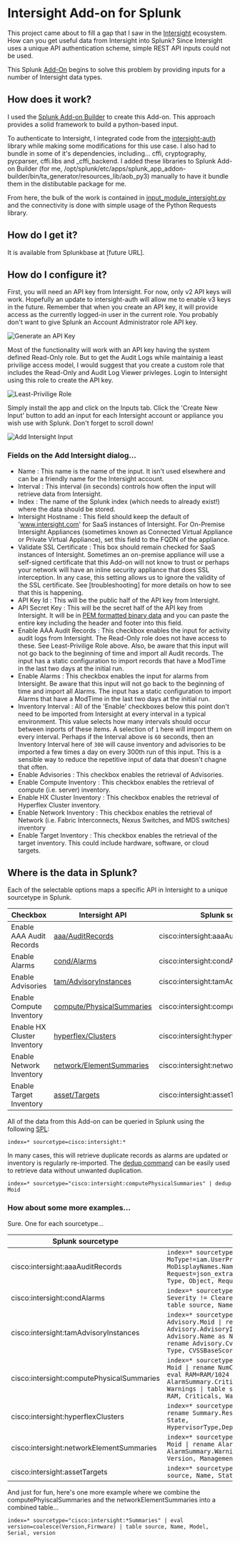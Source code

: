 # Intersight Add-on for Splunk

This project came about to fill a gap that I saw in the [Intersight](https://intersight.com/help/saas) ecosystem.  How can you get useful data from Intersight into Splunk?  Since Intersight uses a unique API authentication scheme, simple REST API inputs could not be used.

This Splunk [Add-On](https://docs.splunk.com/Splexicon:Addon) begins to solve this problem by providing inputs for a number of Intersight data types.

## How does it work?

I used the [Splunk Add-on Builder](https://splunkbase.splunk.com/app/2962/) to create this Add-on.  This approach provides a solid framework to build a python-based input.

To authenticate to Intersight, I integrated code from the [intersight-auth](https://github.com/cgascoig/intersight-auth) library while making some modifications for this use case.  I also had to bundle in some of it's dependencies, including... cffi, cryptography, pycparser, cffi.libs and _cffi_backend.  I added these libraries to Splunk Add-on Builder (for me, /opt/splunk/etc/apps/splunk_app_addon-builder/bin/ta_generator/resources_lib/aob_py3) manually to have it bundle them in the distibutable package for me.

From here, the bulk of the work is contained in [input_module_intersight.py](input_module_intersight.py) and the connectivity is done with simple usage of the Python Requests library.

## How do I get it?

It is available from Splunkbase at [future URL].

## How do I configure it?

First, you will need an API key from Intersight.  For now, only v2 API keys will work.  Hopefully an update to intersight-auth will allow me to enable v3 keys in the future.  Remember that when you create an API key, it will provide access as the currently logged-in user in the current role.  You probably don't want to give Splunk an Account Administrator role API key.

![Generate an API Key](images/generate_api_key.png)

Most of the functionality will work with an API key having the system defined Read-Only role.  But to get the Audit Logs while maintainig a least privilige access model, I would suggest that you create a custom role that includes the Read-Only and Audit Log Viewer privleges.  Login to Intersight using this role to create the API key.

![Least-Privilige Role](images/role.png)

Simply install the app and click on the Inputs tab.  Click the 'Create New Input' button to add an input for each Intersight account or appliance you wish use with Splunk.  Don't forget to scroll down!

![Add Intersight Input](images/add_intersight.png)

### Fields on the Add Intersight dialog...

- Name : This name is the name of the input.  It isn't used elsewhere and can be a friendly name for the Intersight account.
- Interval : This interval (in seconds) controls how often the input will retrieve data from Intersight.
- Index : The name of the Splunk index (which needs to already exist!) where the data should be stored.
- Intersight Hostname : This field should keep the default of 'www.intersight.com' for SaaS instances of Intersight.  For On-Premise Intersight Appliances (sometimes known as Connected Virtual Appliance or Private Virtual Appliance), set this field to the FQDN of the appliance.
- Validate SSL Certificate : This box should remain checked for SaaS instances of Intersight.  Sometimes an on-premise appliance will use a self-signed certificate that this Add-on will not know to trust or perhaps your network will have an inline security appliance that does SSL interception.  In any case, this setting allows us to ignore the validity of the SSL certificate.  See [troubleshooting] for more details on how to see that this is happening.
- API Key Id : This will be the public half of the API key from Intersight.
- API Secret Key : This will be the secret half of the API key from Intersight.  It will be in [PEM formatted binary data](https://en.wikipedia.org/wiki/Privacy-Enhanced_Mail) and you can paste the entire key including the header and footer into this field.
- Enable AAA Audit Records : This checkbox enables the input for activity audit logs from Intersight.  The Read-Only role does not have access to these.  See Least-Privilige Role above.  Also, be aware that this input will not go back to the beginning of time and import all Audit records.    The input has a static configuration to import records that have a ModTime in the last two days at the initial run.
- Enable Alarms : This checkbox enables the input for alarms from Intersight.  Be aware that this input will not go back to the beginning of time and import all Alarms.  The input has a static configuration to import Alarms that have a ModTime in the last two days at the initial run.
- Inventory Interval : All of the 'Enable' checkboxes below this point don't need to be imported from Intersight at every interval in a typical environment.  This value selects how many intervals should occur between inports of these items.  A selection of `1` here will import them on every interval.  Perhaps if the Interval above is `60` seconds, then an Inventory Interval here of `300` will cause inventory and advisories to be imported a few times a day on every 300th run of this input.  This is a sensible way to reduce the repetitive input of data that doesn't chagne that often.
- Enable Advisories : This checkbox enables the retrieval of Advisories.
- Enable Compute Inventory : This checkbox enables the retrieval of compute (i.e. server) inventory.
- Enable HX Cluster Inventory : This checkbox enables the retrieval of Hyperflex Cluster inventory.
- Enable Network Inventory : This checkbox enables the retrieval of Network (i.e. Fabric Interconnects, Nexus Switches, and MDS switches) inventory
- Enable Target Inventory : This checkbox enables the retrieval of the target inventory.  This could include hardware, software, or cloud targets.

## Where is the data in Splunk?

Each of the selectable options maps a specific API in Intersight to a unique sourcetype in Splunk.

| Checkbox | Intersight API | Splunk sourcetype |
| --- | --- | --- |
| Enable AAA Audit Records | [aaa/AuditRecords][1] | cisco:intersight:aaaAuditRecords |
| Enable Alarms | [cond/Alarms][2] | cisco:intersight:condAlarms |
| Enable Advisories | [tam/AdvisoryInstances][3] | cisco:intersight:tamAdvisoryInstances |
| Enable Compute Inventory | [compute/PhysicalSummaries][4] | cisco:intersight:computePhysicalSummaries |
| Enable HX Cluster Inventory | [hyperflex/Clusters][5] | cisco:intersight:hyperflexClusters |
| Enable Network Inventory | [network/ElementSummaries][6] | cisco:intersight:networkElementSummaries |
| Enable Target Inventory | [asset/Targets][7] | cisco:intersight:assetTargets |

[1]: https://intersight.com/apidocs/apirefs/api/v1/aaa/AuditRecords/get/
[2]: https://intersight.com/apidocs/apirefs/api/v1/cond/Alarms/get/
[3]: https://intersight.com/apidocs/apirefs/api/v1/tam/AdvisoryInstances/get/
[4]: https://intersight.com/apidocs/apirefs/api/v1/compute/PhysicalSummaries/get/
[5]: https://intersight.com/apidocs/apirefs/api/v1/hyperflex/Clusters/get/
[6]: https://intersight.com/apidocs/apirefs/api/v1/network/ElementSummaries/get/
[7]: https://intersight.com/apidocs/apirefs/api/v1/asset/Targets/get/

All of the data from this Add-on can be queried in Splunk using the following [SPL](https://docs.splunk.com/Splexicon:SPL):

`index=* sourcetype=cisco:intersight:*`

In many cases, this will retrieve duplicate records as alarms are updated or inventory is regularly re-imported.  The [dedup command](https://docs.splunk.com/Documentation/Splunk/8.2.6/SearchReference/Dedup) can be easily used to retrieve data without unwanted duplication.

`index=* sourcetype="cisco:intersight:computePhysicalSummaries" | dedup Moid`

### How about some more examples...

Sure.  One for each sourcetype...

| Splunk sourcetype | Example Search |
| --- | --- |
| cisco:intersight:aaaAuditRecords | `index=* sourcetype=cisco:intersight:aaaAuditRecords MoType!=iam.UserPreference \| rename MoType as Type \| rename MoDisplayNames.Name{} as Object \| eval Request=json_extract(_raw,"Request") \| table source, Email, Event, Type, Object, Request` |
| cisco:intersight:condAlarms | `index=* sourcetype=cisco:intersight:condAlarms \| dedup Moid \| search Severity != Cleared \| rename AffectedMoDisplayName as AffectedDevice \| table source, Name, AffectedDevice, Severity, Description` |
| cisco:intersight:tamAdvisoryInstances | `index=* sourcetype=cisco:intersight:tamAdvisoryInstances \| dedup Advisory.Moid \| rename Advisory.BaseScore as CVSSBaseScore \| rename Advisory.AdvisoryId as Id \| rename Advisory.ObjectType as Type \| rename Advisory.Name as Name \| rename Advisory.Severity.Level as Severity \| rename Advisory.CveIds{} as Attached_CVEs \| table source, Name, Id, Type, CVSSBaseScore, Severity, Attached_CVEs` |
| cisco:intersight:computePhysicalSummaries | `index=* sourcetype="cisco:intersight:computePhysicalSummaries" \| dedup Moid \| rename NumCpuCoresEnabled as Cores \| rename TotalMemory as RAM \| eval RAM=RAM/1024 \| rename OperPowerState as Power \| rename AlarmSummary.Critical as Criticals \| rename AlarmSummary.Warning as Warnings \| table source, Power, Name, Model,Serial, Firmware, Cores, RAM, Criticals, Warnings`
| cisco:intersight:hyperflexClusters | `index=* sourcetype="cisco:intersight:hyperflexClusters" \| dedup Moid \| rename Summary.ResiliencyInfo.State as State \| Table source,Name, State, HypervisorType,DeploymentType,DriveType,HxVersion,UtilizationPercentage`
| cisco:intersight:networkElementSummaries | `index=* sourcetype="cisco:intersight:networkElementSummaries" \| dedup Moid \| rename AlarmSummary.Critical as Criticals \| rename AlarmSummary.Warning as Warnings \| table source, Name, Model, Serial, Version, ManagementMode, Criticals, Warnings`
| cisco:intersight:assetTargets | `index=* sourcetype="cisco:intersight:assetTargets" \ dedup Moid \| table source, Name, Status, TargetType, ManagementLocation, ConnectorVersion`

And just for fun, here's one more example where we combine the computePhyiscalSummaries and the networkElementSummaries into a combined table...

`index=* sourcetype="cisco:intersight:*Summaries" | eval version=coalesce(Version,Firmware) | table source, Name, Model, Serial, version`